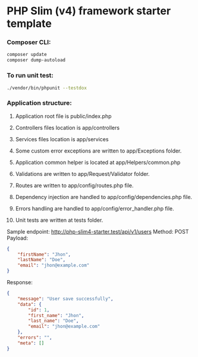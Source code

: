 # PHP Slim (v4) framework starter template

### Composer CLI:

```bash
composer update
composer dump-autoload
```

### To run unit test:

```bash
./vendor/bin/phpunit --testdox
```

### Application structure:

1. Application root file is public/index.php

2. Controllers files location is app/controllers

3. Services files location is app/services

4. Some custom error exceptions are written to app/Exceptions folder.

5. Application common helper is located at app/Helpers/common.php

6. Validations are written to app/Request/Validator folder.

7. Routes are written to app/config/routes.php file.

8. Dependency injection are handled to app/config/dependencies.php file.

9. Errors handling are handled to app/config/error_handler.php file.

10. Unit tests are written at tests folder.

Sample endpoint: http://php-slim4-starter.test/api/v1/users
Method: POST
Payload:

```json
{
	"firstName": "Jhon",
	"lastName": "Doe",
	"email": "jhon@example.com"
}
```

Response:

```json
{
	"message": "User save successfully",
	"data": {
		"id": 1,
		"first_name": "Jhon",
		"last_name": "Doe",
		"email": "jhon@example.com"
	},
	"errors": "",
	"meta": []
}
```
